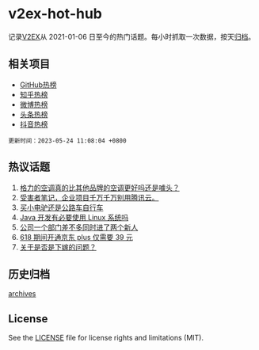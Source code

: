 # v2ex-hot-hub

 记录[V2EX](https://www.v2ex.com/)从 2021-01-06 日至今的热门话题。每小时抓取一次数据，按天[归档](archives)。
 
 ## 相关项目

- [GitHub热榜](https://github.com/lonnyzhang423/github-hot-hub)
- [知乎热榜](https://github.com/lonnyzhang423/zhihu-hot-hub)
- [微博热榜](https://github.com/lonnyzhang423/weibo-hot-hub)
- [头条热榜](https://github.com/lonnyzhang423/toutiao-hot-hub)
- [抖音热榜](https://github.com/lonnyzhang423/douyin-hot-hub)


 `更新时间：2023-05-24 11:08:04 +0800`

## 热议话题

1. [格力的空调真的比其他品牌的空调更好吗还是噱头？](https://www.v2ex.com/t/942307)
1. [受害者笔记，企业项目千万千万别用腾讯云。](https://www.v2ex.com/t/942227)
1. [买小电驴还是公路车自行车](https://www.v2ex.com/t/942189)
1. [Java 开发有必要使用 Linux 系统吗](https://www.v2ex.com/t/942369)
1. [公司一个部门差不多同时进了两个新人](https://www.v2ex.com/t/942310)
1. [618 期间开通京东 plus 仅需要 39 元](https://www.v2ex.com/t/942454)
1. [关于是否是下嫁的问题？](https://www.v2ex.com/t/942489)

## 历史归档

[archives](archives)

## License

See the [LICENSE](LICENSE) file for license rights and limitations (MIT).
